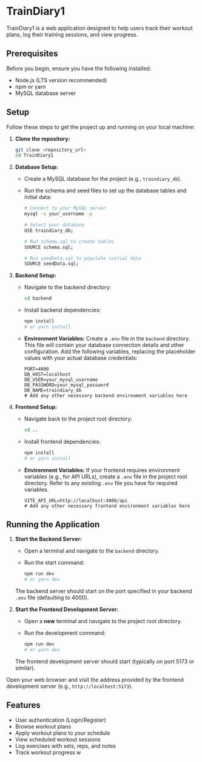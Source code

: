 # TrainDiary1

TrainDiary1 is a web application designed to help users track their workout plans, log their training sessions, and view progress.

## Prerequisites

Before you begin, ensure you have the following installed:

*   Node.js (LTS version recommended)
*   npm or yarn
*   MySQL database server

## Setup

Follow these steps to get the project up and running on your local machine:

1.  **Clone the repository:**

    ```bash
    git clone <repository_url>
    cd TrainDiary1
    ```

2.  **Database Setup:**

    *   Create a MySQL database for the project (e.g., `traindiary_db`).

    *   Run the schema and seed files to set up the database tables and initial data:

        ```bash
        # Connect to your MySQL server
        mysql -u your_username -p

        # Select your database
        USE traindiary_db;

        # Run schema.sql to create tables
        SOURCE schema.sql;

        # Run seedData.sql to populate initial data
        SOURCE seedData.sql;
        ```

3.  **Backend Setup:**

    *   Navigate to the backend directory:

        ```bash
        cd backend
        ```

    *   Install backend dependencies:

        ```bash
        npm install
        # or yarn install
        ```

    *   **Environment Variables:** Create a `.env` file in the `backend` directory. This file will contain your database connection details and other configuration. Add the following variables, replacing the placeholder values with your actual database credentials:

        ```env
        PORT=4000
        DB_HOST=localhost
        DB_USER=your_mysql_username
        DB_PASSWORD=your_mysql_password
        DB_NAME=traindiary_db
        # Add any other necessary backend environment variables here
        ```

4.  **Frontend Setup:**

    *   Navigate back to the project root directory:

        ```bash
        cd ..
        ```

    *   Install frontend dependencies:

        ```bash
        npm install
        # or yarn install
        ```

    *   **Environment Variables:** If your frontend requires environment variables (e.g., for API URLs), create a `.env` file in the project root directory. Refer to any existing `.env` file you have for required variables.

        ```env
        VITE_API_URL=http://localhost:4000/api
        # Add any other necessary frontend environment variables here
        ```

## Running the Application

1.  **Start the Backend Server:**

    *   Open a terminal and navigate to the `backend` directory.

    *   Run the start command:

        ```bash
        npm run dev
        # or yarn dev
        ```

    The backend server should start on the port specified in your backend `.env` file (defaulting to 4000).

2.  **Start the Frontend Development Server:**

    *   Open a **new** terminal and navigate to the project root directory.

    *   Run the development command:

        ```bash
        npm run dev
        # or yarn dev
        ```

    The frontend development server should start (typically on port 5173 or similar).

Open your web browser and visit the address provided by the frontend development server (e.g., `http://localhost:5173`).

## Features

*   User authentication (Login/Register)
*   Browse workout plans
*   Apply workout plans to your schedule
*   View scheduled workout sessions
*   Log exercises with sets, reps, and notes
*   Track workout progress
w